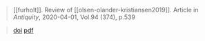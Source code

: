 > [[furholt]]. Review of [[olsen-olander-kristiansen2019]]. Article in *Antiquity*, 2020-04-01, Vol.94 (374), p.539

> [doi](https://doi.org/10.15184/aqy.2020.52)
> [pdf](a/furholt2020.pdf)